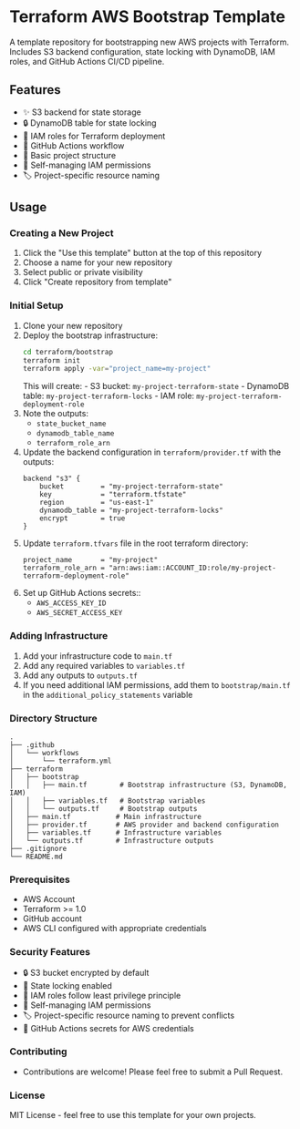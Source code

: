 # Terraform AWS Bootstrap Template

A template repository for bootstrapping new AWS projects with Terraform. Includes S3 backend configuration, state locking with DynamoDB, IAM roles, and GitHub Actions CI/CD pipeline.

## Features

- ✨ S3 backend for state storage
- 🔒 DynamoDB table for state locking
- 👤 IAM roles for Terraform deployment
- 🔄 GitHub Actions workflow
- 📝 Basic project structure
- 🔐 Self-managing IAM permissions
- 🏷️ Project-specific resource naming

## Usage

### Creating a New Project

1. Click the "Use this template" button at the top of this repository
2. Choose a name for your new repository
3. Select public or private visibility
4. Click "Create repository from template"

### Initial Setup

1. Clone your new repository
2. Deploy the bootstrap infrastructure:
   ```bash
   cd terraform/bootstrap
   terraform init
   terraform apply -var="project_name=my-project"
    ```
    This will create:
        - S3 bucket: `my-project-terraform-state`
        - DynamoDB table: `my-project-terraform-locks`
        - IAM role: `my-project-terraform-deployment-role`
3. Note the outputs:
    - `state_bucket_name`
    - `dynamodb_table_name`
    - `terraform_role_arn`
4. Update the backend configuration in `terraform/provider.tf` with the outputs:
    ```hcl
    backend "s3" {
        bucket         = "my-project-terraform-state"
        key            = "terraform.tfstate"
        region         = "us-east-1"
        dynamodb_table = "my-project-terraform-locks"
        encrypt        = true
    }
    ```
5. Update `terraform.tfvars` file in the root terraform directory:
    ```hcl
    project_name       = "my-project"
    terraform_role_arn = "arn:aws:iam::ACCOUNT_ID:role/my-project-terraform-deployment-role"
    ```
6. Set up GitHub Actions secrets::
    - `AWS_ACCESS_KEY_ID`
    - `AWS_SECRET_ACCESS_KEY`

### Adding Infrastructure

1. Add your infrastructure code to `main.tf`
2. Add any required variables to `variables.tf`
3. Add any outputs to `outputs.tf`
4. If you need additional IAM permissions, add them to `bootstrap/main.tf` in the `additional_policy_statements` variable

### Directory Structure

```
.
├── .github
│   └── workflows
│       └── terraform.yml
├── terraform
│   ├── bootstrap
│   │   ├── main.tf        # Bootstrap infrastructure (S3, DynamoDB, IAM)
│   │   ├── variables.tf   # Bootstrap variables
│   │   └── outputs.tf     # Bootstrap outputs
│   ├── main.tf           # Main infrastructure
│   ├── provider.tf       # AWS provider and backend configuration
│   ├── variables.tf      # Infrastructure variables
│   └── outputs.tf        # Infrastructure outputs
├── .gitignore
└── README.md
```

### Prerequisites

- AWS Account
- Terraform >= 1.0
- GitHub account
- AWS CLI configured with appropriate credentials

### Security Features

- 🔒 S3 bucket encrypted by default
- 🔐 State locking enabled
- 👤 IAM roles follow least privilege principle
- 🔑 Self-managing IAM permissions
- 🏷️ Project-specific resource naming to prevent conflicts
- 🔐 GitHub Actions secrets for AWS credentials

### Contributing

- Contributions are welcome! Please feel free to submit a Pull Request.

### License

MIT License - feel free to use this template for your own projects.